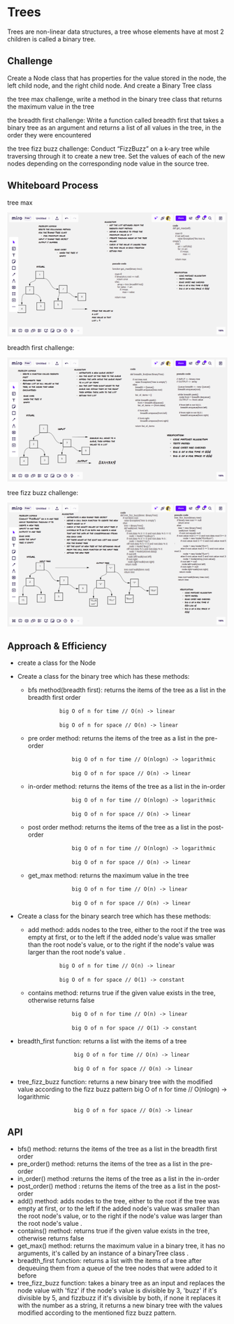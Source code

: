 # Trees

Trees are non-linear data structures, a tree whose elements have at most 2 children is called a binary tree.

## Challenge
Create a Node class that has properties for the value stored in the node, the left child node, and the right child node. And create a Binary Tree class

the tree max challenge, write a method in the binary tree class that returns the maximum value in the tree

the breadth first challenge: Write a function called breadth first that takes a binary tree as an argument and returns a list of all values in the tree, in the order they were encountered

the tree fizz buzz challenge: Conduct “FizzBuzz” on a k-ary tree while traversing through it to create a new tree. Set the values of each of the new nodes depending on the corresponding node value in the source tree.



## Whiteboard Process
tree max

![tree-max](tree-max.png)

breadth first challenge:

![bfs](tree-breadth-first.png)

tree fizz buzz challenge:

![tree-fizz-buzz](tree-fizz-buzz.png)

## Approach & Efficiency
- create a class for the Node
- Create a class for the binary tree which has these methods:
    - bfs method(breadth first): returns the items of the tree as a list in the breadth first order

                    big O of n for time // O(n) -> linear

                    big O of n for space // O(n) -> linear

    - pre order method: returns the items of the tree as a list in the pre-order

                        big O of n for time // O(nlogn) -> logarithmic

                        big O of n for space // O(n) -> linear

    - in-order method: returns the items of the tree as a list in the in-order

                        big O of n for time // O(nlogn) -> logarithmic

                        big O of n for space // O(n) -> linear
    - post order method: returns the items of the tree as a list in the post-order

                        big O of n for time // O(nlogn) -> logarithmic

                        big O of n for space // O(n) -> linear
    - get_max method: returns the maximum value in the tree

                        big O of n for time // O(n) -> linear

                        big O of n for space // O(n) -> linear

- Create a class for the binary search tree which has these methods:
    - add method: adds nodes to the tree, either to the root if the tree was empty at first, or to the left if the added node's value was smaller than the root node's value, or to the right if the node's value was larger than the root node's value .

                    big O of n for time // O(n) -> linear

                    big O of n for space // O(1) -> constant

    - contains method: returns true if the given value exists in the tree, otherwise returns false

                        big O of n for time // O(n) -> linear

                        big O of n for space // O(1) -> constant
- breadth_first function: returns a list with the items of a tree

                        big O of n for time // O(n) -> linear

                        big O of n for space // O(n) -> linear
- tree_fizz_buzz function: returns a new binary tree with the modified value according to the fizz buzz pattern
                        big O of n for time // O(nlogn) -> logarithmic

                        big O of n for space // O(n) -> linear



## API
- bfs() method: returns the items of the tree as a list in the breadth first order
- pre_order() method: returns the items of the tree as a list in the pre-order
- in_order() method :returns the items of the tree as a list in the in-order
- post_order() method : returns the items of the tree as a list in the post-order
- add() method: adds nodes to the tree, either to the root if the tree was empty at first, or to the left if the added node's value was smaller than the root node's value, or to the right if the node's value was larger than the root node's value .
- contains() method: returns true if the given value exists in the tree, otherwise returns false
- get_max() method: returns the maximum value in a binary tree, it has no arguments, it's called by an instance of a binaryTree class .
- breadth_first function: returns a list with the items of a tree after dequeuing them from a queue of the tree nodes that were added to it before
- tree_fizz_buzz function: takes a binary tree as an input and replaces the node value with 'fizz' if the node's value is divisible by 3, 'buzz' if it's divisible by 5, and fizzbuzz if it's divisible by both, if none it replaces it with the number as a string, it returns a new binary tree with the values modified according to the mentioned fizz buzz pattern. 
